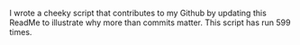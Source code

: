 I wrote a cheeky script that contributes to my Github by updating this ReadMe to illustrate why more than commits matter. This script has run 599 times.